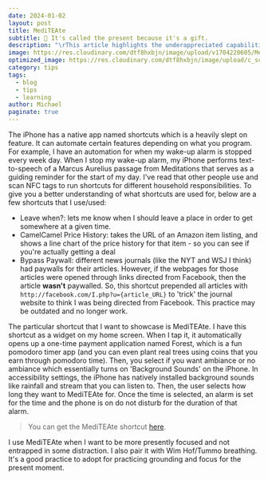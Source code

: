 ```yaml
---
date: 2024-01-02
layout: post
title: MediTEAte
subtitle: 🍵 It's called the present because it's a gift.
description: "\rThis article highlights the underappreciated capabilities of the iPhone Shortcuts app, showcasing its potential for personalized automation. The author shares examples of creatively designed shortcuts, such as using NFC tags for household tasks or automating the retrieval of price history for Amazon items. A specific shortcut called \"MediTEAte\" is detailed, demonstrating how it integrates with the Forest pomodoro timer app and iPhone's background sounds to facilitate a focused meditation session with a single tap on the home screen."
image: https://res.cloudinary.com/dtf8hxbjn/image/upload/v1704220605/MediTEAte/cfcb880b-0d2e-42f3-b243-8f1721e03b11_e2qiv1.jpg
optimized_image: https://res.cloudinary.com/dtf8hxbjn/image/upload/c_scale,w_380/v1704220605/MediTEAte/cfcb880b-0d2e-42f3-b243-8f1721e03b11_e2qiv1.jpg
category: tips
tags:
  - blog
  - tips
  - learning
author: Michael
paginate: true
---
```


The iPhone has a native app named shortcuts which is a heavily slept on feature. It can automate certain features depending on what you program. For example, I have an automation for when my wake-up alarm is stopped every week day. When I stop my wake-up alarm, my iPhone performs text-to-speech of a Marcus Aurelius passage from Meditations that serves as a guiding reminder for the start of my day. I've read that other people use and scan NFC tags to run shortcuts for different household responsibilities. To give you a better understanding of what shortcuts are used for, below are a few shortcuts that I use/used:

- Leave when?: lets me know when I should leave a place in order to get somewhere at a given time.
- CamelCamel Price History: takes the URL of an Amazon item listing, and shows a line chart of the price history for that item - so you can see if you're actually getting a deal
- Bypass Paywall: different news journals (like the NYT and WSJ I think) had paywalls for their articles. However, if the webpages for those articles were opened through links directed from Facebook, then the article **wasn't** paywalled. So, this shortcut prepended all articles with `http://facebook.com/I.php?u={article_URL}` to 'trick' the journal website to think I was being directed from Facebook. This practice may be outdated and no longer work.

The particular shortcut that I want to showcase is MediTEAte. I have this shortcut as a widget on my home screen. When I tap it, it automatically opens up a one-time payment application named Forest, which is a fun pomodoro timer app (and you can even plant real trees using coins that you earn through pomodoro time). Then, you select if you want ambiance or no ambiance which essentially turns on 'Background Sounds' on the iPhone. In accessibility settings, the iPhone has natively installed background sounds like rainfall and stream that you can listen to. Then, the user selects how long they want to MediTEAte for. Once the time is selected, an alarm is set for the time and the phone is on do not disturb for the duration of that alarm.

>You can get the MediTEAte shortcut [here](https://www.icloud.com/shortcuts/e787dfa2a5a149dbb0e347e8f393e9e5).

I use MediTEAte when I want to be more presently focused and not entrapped in some distraction. I also pair it with Wim Hof/Tummo breathing. It's a good practice to adopt for practicing grounding and focus for the present moment.